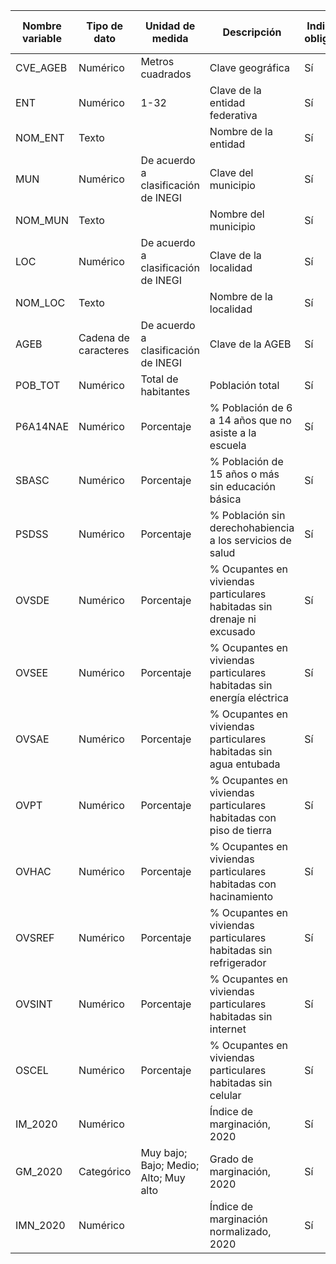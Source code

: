 | Nombre variable | Tipo de dato           | Unidad de medida                      | Descripción                                                                 | Indicación de obligatoriedad | Identificador de valores nulos | Ejemplo de dato         |
|-----------------|------------------------|---------------------------------------|-----------------------------------------------------------------------------|------------------------------|--------------------------------|-------------------------|
| CVE_AGEB        | Numérico               | Metros cuadrados                      | Clave geográfica                                                            | Sí                           | Sin valores faltantes          | 2604800011399           |
| ENT             | Numérico               | 1-32                                  | Clave de la entidad federativa                                              | Sí                           | Sin valores faltantes          | 26                      |
| NOM_ENT         | Texto                  |                                       | Nombre de la entidad                                                        | Sí                           | Sin valores faltantes          | Sonora                  |
| MUN             | Numérico               | De acuerdo a clasificación de INEGI   | Clave del municipio                                                         | Sí                           | Sin valores faltantes          | 048                     |
| NOM_MUN         | Texto                  |                                       | Nombre del municipio                                                        | Sí                           | Sin valores faltantes          | Puerto Peñasco          |
| LOC             | Numérico               | De acuerdo a clasificación de INEGI   | Clave de la localidad                                                       | Sí                           | Sin valores faltantes          | 0001                    |
| NOM_LOC         | Texto                  |                                       | Nombre de la localidad                                                      | Sí                           | Sin valores faltantes          | Puerto Peñasco          |
| AGEB            | Cadena de caracteres   | De acuerdo a clasificación de INEGI   | Clave de la AGEB                                                            | Sí                           | Sin valores faltantes          | 1399                    |
| POB_TOT         | Numérico               | Total de habitantes                   | Población total                                                             | Sí                           | Sin valores faltantes          | 997                     |
| P6A14NAE        | Numérico               | Porcentaje                            | % Población de 6 a 14 años que no asiste a la escuela                       | Sí                           | Sin valores faltantes          | 4.705882353             |
| SBASC           | Numérico               | Porcentaje                            | % Población de 15 años o más sin educación básica                           | Sí                           | Sin valores faltantes          | 29.33333333             |
| PSDSS           | Numérico               | Porcentaje                            | % Población sin derechohabiencia a los servicios de salud                   | Sí                           | Sin valores faltantes          | 26.37913741             |
| OVSDE           | Numérico               | Porcentaje                            | % Ocupantes en viviendas particulares habitadas sin drenaje ni excusado     | Sí                           | Sin valores faltantes          | 0                       |
| OVSEE           | Numérico               | Porcentaje                            | % Ocupantes en viviendas particulares habitadas sin energía eléctrica       | Sí                           | Sin valores faltantes          | 0.100908174             |
| OVSAE           | Numérico               | Porcentaje                            | % Ocupantes en viviendas particulares habitadas sin agua entubada           | Sí                           | Sin valores faltantes          | 0                       |
| OVPT            | Numérico               | Porcentaje                            | % Ocupantes en viviendas particulares habitadas con piso de tierra          | Sí                           | Sin valores faltantes          | 0.403632694             |
| OVHAC           | Numérico               | Porcentaje                            | % Ocupantes en viviendas particulares habitadas con hacinamiento            | Sí                           | Sin valores faltantes          | 21.59434914             |
| OVSREF          | Numérico               | Porcentaje                            | % Ocupantes en viviendas particulares habitadas sin refrigerador            | Sí                           | Sin valores faltantes          | 0.302724521             |
| OVSINT          | Numérico               | Porcentaje                            | % Ocupantes en viviendas particulares habitadas sin internet                | Sí                           | Sin valores faltantes          | 23.51160444             |
| OSCEL           | Numérico               | Porcentaje                            | % Ocupantes en viviendas particulares habitadas sin celular                 | Sí                           | Sin valores faltantes          | 2.320887992             |
| IM_2020         | Numérico               |                                       | Índice de marginación, 2020                                                 | Sí                           | Sin valores faltantes          | 122.054643              |
| GM_2020         | Categórico             | Muy bajo; Bajo; Medio; Alto; Muy alto | Grado de marginación, 2020                                                  | Sí                           | Sin valores faltantes          | Bajo                    |
| IMN_2020        | Numérico               |                                       | Índice de marginación normalizado, 2020                                     | Sí                           | Sin valores faltantes          | 0.953445106             |
